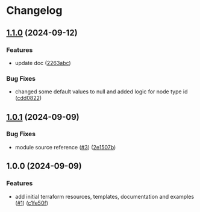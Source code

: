 # Changelog

## [1.1.0](https://github.com/CloudNationHQ/terraform-databricks-cl/compare/v1.0.1...v1.1.0) (2024-09-12)


### Features

* update doc ([2263abc](https://github.com/CloudNationHQ/terraform-databricks-cl/commit/2263abc370aef1ef9ea8ac9cb93578e24c84022b))


### Bug Fixes

* changed some default values to null and added logic for node type id ([cdd0822](https://github.com/CloudNationHQ/terraform-databricks-cl/commit/cdd08227e94d923f329f87cb0e6888a59663e9f7))

## [1.0.1](https://github.com/CloudNationHQ/terraform-databricks-cl/compare/v1.0.0...v1.0.1) (2024-09-09)


### Bug Fixes

* module source reference ([#3](https://github.com/CloudNationHQ/terraform-databricks-cl/issues/3)) ([2e1507b](https://github.com/CloudNationHQ/terraform-databricks-cl/commit/2e1507b2811b52bff10dc74c788042a99bde9a22))

## 1.0.0 (2024-09-09)


### Features

* add initial terraform resources, templates, documentation and examples ([#1](https://github.com/CloudNationHQ/terraform-databricks-cl/issues/1)) ([c1fe50f](https://github.com/CloudNationHQ/terraform-databricks-cl/commit/c1fe50f9b95d139893894f2287e0eff1f42a3f3d))
